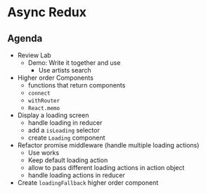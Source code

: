 # Async Redux

## Agenda

* Review Lab
  * Demo: Write it together and use
    * Use artists search
* Higher order Components
  * functions that return components
  * `connect`
  * `withRouter`
  * `React.memo`
* Display a loading screen
  * handle loading in reducer
  * add a `isLoading` selector
  * create `Loading` component
* Refactor promise middleware (handle multiple loading actions)
  * Use works
  * Keep default loading action
  * allow to pass different loading actions in action object
  * handle loading actions in reducer
* Create `loadingFallback` higher order component
